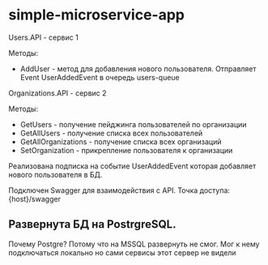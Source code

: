 # simple-microservice-app

Users.API - сервис 1

Методы:

- AddUser - метод для добавления нового пользователя. Отправляет Event UserAddedEvent в очередь users-queue

Organizations.API - сервис 2

Методы:

- GetUsers - получение пейджинга пользователей по организации 
- GetAllUsers - получение списка всех пользователей
- GetAllOrganizations - получение списка всех организаций
- SetOrganization - прикрепление пользователя к организации

Реализована подписка на событие UserAddedEvent которая добавляет нового пользователя в БД.

Подключен Swagger для взаимодействия с API. Точка доступа: {host}/swagger

Развернута БД на PostrgreSQL. 
---
Почему Postgre? Потому что на MSSQL развернуть не смог. Мог к нему подключаться локально но сами сервисы этот сервер не видели
